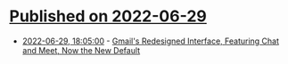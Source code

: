 # [Published on 2022-06-29](index.md)

* [2022-06-29, 18:05:00](https://tech.slashdot.org/story/22/06/29/1752257/gmails-redesigned-interface-featuring-chat-and-meet-now-the-new-default?utm_source=rss1.0mainlinkanon&utm_medium=feed) - [Gmail's Redesigned Interface, Featuring Chat and Meet, Now the New Default](https://tech.slashdot.org/story/22/06/29/1752257/gmails-redesigned-interface-featuring-chat-and-meet-now-the-new-default?utm_source=rss1.0mainlinkanon&utm_medium=feed)
